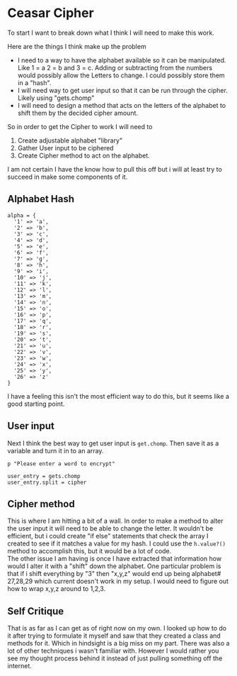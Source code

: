 # Ceasar Cipher
To start I want to break down what I think I will need to make this work.  

Here are the things I think make up the problem  
- I need to a way to have the alphabet available so it can be manipulated. Like 1 = a 2 = b and 3 = c. Adding or subtracting from the numbers would possibly allow the Letters to change. I could possibly store them in a "hash".
- I will need way to get user input so that it can be run through the cipher. Likely using "gets.chomp"
- I will need to design a method that acts on the letters of the alphabet to shift them by the decided cipher amount.

So in order to get the Cipher to work I will need to  
1. Create adjustable alphabet "library"
2. Gather User input to be ciphered
3. Create Cipher method to act on the alphabet.

I am not certain I have the know how to pull this off but i will at least try to succeed in make some components of it.

## Alphabet Hash

```
alpha = {
  '1' => 'a',
  '2' => 'b',
  '3' => 'c',
  '4' => 'd',
  '5' => 'e',
  '6' => 'f',
  '7' => 'g',
  '8' => 'h',
  '9' => 'i',
  '10' => 'j',
  '11' => 'k',
  '12' => 'l',
  '13' => 'm',
  '14' => 'n',
  '15' => 'o',
  '16' => 'p',
  '17' => 'q',
  '18' => 'r',
  '19' => 's',
  '20' => 't',
  '21' => 'u',
  '22' => 'v',
  '23' => 'w',
  '24' => 'x',
  '25' => 'y',
  '26' => 'z'
}
```
I have a feeling this isn't the most efficient way to do this, but it seems like a good starting point.

## User input

Next I think the best way to get user input is `get.chomp`. Then save it as a variable and turn it in to an array.

```
p "Please enter a word to encrypt"

user_entry = gets.chomp
user_entry.split = cipher
```

## Cipher method

This is where I am hitting a bit of a wall.
In order to make a method to alter the user input it will need to be able to change the letter. It wouldn't be efficient, but i could create "if else" statements that check the array I created to see if it matches a value for my hash.
I could use the `h.value?()` method to accomplish this, but it would be a lot of code.   
 The other issue I am having is once I have extracted that information how would I alter it with a "shift" down the alphabet.
 One particular problem is that if i shift everything by "3" then "x,y,z" would end up being alphabet# 27,28,29 which current doesn't work in my setup. I would need to figure out how to wrap x,y,z around to 1,2,3.

 ## Self Critique  
 That is as far as I can get as of right now on my own. I looked up how to do it after trying to formulate it myself and saw that they created a class and methods for it. Which in hindsight is a big miss on my part. There was also a lot of other techniques i wasn't familiar with.  However I would rather you see my thought process behind it instead of just pulling something off the internet.
